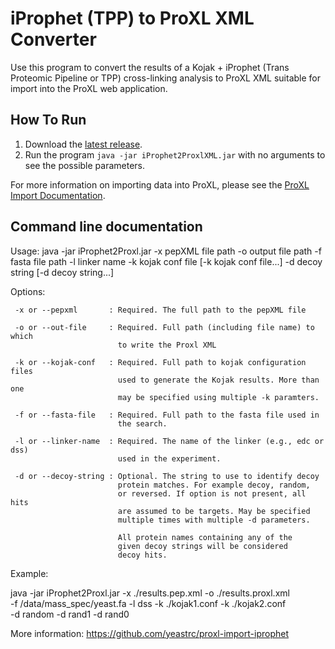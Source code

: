 iProphet (TPP) to ProXL XML Converter
=============================

Use this program to convert the results of a Kojak + iProphet (Trans Proteomic Pipeline or TPP)
cross-linking analysis to ProXL XML suitable for import into the ProXL web application.

How To Run
-------------
1. Download the [latest release](https://github.com/yeastrc/proxl-import-iprophet/releases).
2. Run the program ``java -jar iProphet2ProxlXML.jar`` with no arguments to see the possible parameters.

For more information on importing data into ProXL, please see the [ProXL Import Documentation](http://proxl-web-app.readthedocs.org/en/latest/install/import.html).

Command line documentation
---------------------------

Usage:
  java -jar iProphet2Proxl.jar -x pepXML file path -o output file path
                               -f fasta file path -l linker name
                               -k kojak conf file [-k kojak conf file...]
                               -d decoy string [-d decoy string...]
  
 Options:
  
     -x or --pepxml       : Required. The full path to the pepXML file
     
     -o or --out-file     : Required. Full path (including file name) to which
                            to write the Proxl XML
  
     -k or --kojak-conf   : Required. Full path to kojak configuration files
                            used to generate the Kojak results. More than one
                            may be specified using multiple -k paramters.
                          
     -f or --fasta-file   : Required. Full path to the fasta file used in
                            the search.
                          
     -l or --linker-name  : Required. The name of the linker (e.g., edc or dss)
                            used in the experiment.
                           
     -d or --decoy-string : Optional. The string to use to identify decoy
                            protein matches. For example decoy, random,
                            or reversed. If option is not present, all hits
                            are assumed to be targets. May be specified
                            multiple times with multiple -d parameters.
                            
                            All protein names containing any of the
                            given decoy strings will be considered
                            decoy hits.
 
 Example:
 
  java -jar iProphet2Proxl.jar -x ./results.pep.xml -o ./results.proxl.xml\
  -f /data/mass_spec/yeast.fa -l dss -k ./kojak1.conf -k ./kojak2.conf\
  -d random -d rand1 -d rand0

  More information: https://github.com/yeastrc/proxl-import-iprophet

  